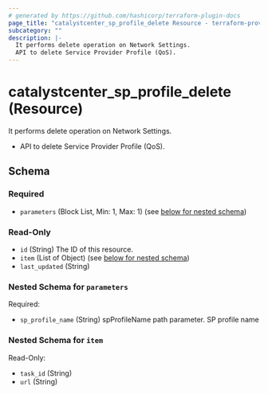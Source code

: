 ```yaml
---
# generated by https://github.com/hashicorp/terraform-plugin-docs
page_title: "catalystcenter_sp_profile_delete Resource - terraform-provider-catalystcenter"
subcategory: ""
description: |-
  It performs delete operation on Network Settings.
  API to delete Service Provider Profile (QoS).
---
```


# catalystcenter_sp_profile_delete (Resource)

It performs delete operation on Network Settings.

- API to delete Service Provider Profile (QoS).



<!-- schema generated by tfplugindocs -->
## Schema

### Required

- `parameters` (Block List, Min: 1, Max: 1) (see [below for nested schema](#nestedblock--parameters))

### Read-Only

- `id` (String) The ID of this resource.
- `item` (List of Object) (see [below for nested schema](#nestedatt--item))
- `last_updated` (String)

<a id="nestedblock--parameters"></a>
### Nested Schema for `parameters`

Required:

- `sp_profile_name` (String) spProfileName path parameter. SP profile name


<a id="nestedatt--item"></a>
### Nested Schema for `item`

Read-Only:

- `task_id` (String)
- `url` (String)
